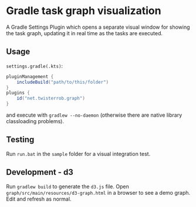 # Gradle task graph visualization

A Gradle Settings Plugin which opens a separate visual window for showing the task graph, updating it in real time as the tasks are executed.

## Usage
`settings.gradle(.kts)`:
```gradle
pluginManagement {
	includeBuild("path/to/this/folder")
}
plugins {
	id("net.twisterrob.graph")
}
```
and execute with `gradlew --no-daemon` (otherwise there are native library classloading problems).

## Testing
Run `run.bat` in the `sample` folder for a visual integration test.

## Development - d3

Run `gradlew build` to generate the `d3.js` file.
Open `graph/src/main/resources/d3-graph.html` in a browser to see a demo graph.
Edit and refresh as normal.
